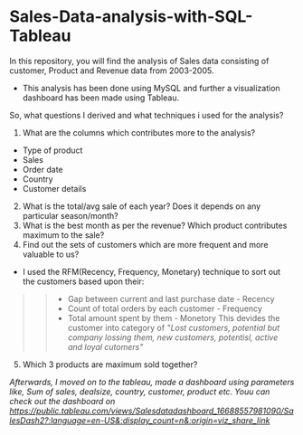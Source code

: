 # Sales-Data-analysis-with-SQL-Tableau

In this repository, you will find the analysis of Sales data consisting of customer, Product and Revenue data from 2003-2005.
* This analysis has been done using MySQL and further a visualization dashboard has been made using Tableau. 

So, what questions I derived and what techniques i used for the analysis? 
1. What are the columns which contributes more to the analysis? 
* Type of product
* Sales
* Order date
* Country
* Customer details
2. What is the total/avg sale of each year? Does it depends on any particular season/month?
3. What is the best month as per the revenue? Which product contributes maximum to the sale?  
4. Find out the sets of customers which are more frequent and more valuable to us? 
* I used the RFM(Recency, Frequency, Monetary) technique to sort out the customers based upon their: 
>> * Gap between current and last purchase date - Recency
>> * Count of total orders by each customer - Frequency
>> * Total amount spent by them - Monetory 
>> This devides the customer into category of *"Lost customers, potential but company lossing them, new customers, potentisl, active and loyal cutomers"*

5. Which 3 products are maximum sold together? 


*Afterwards, I moved on to the tableau, made a dashboard using parameters like, Sum of sales, dealsize, country, customer, product etc. 
Youu can check out the dashboard on https://public.tableau.com/views/Salesdatadashboard_16688557981090/SalesDash2?:language=en-US&:display_count=n&:origin=viz_share_link*
